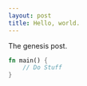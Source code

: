 ```yaml
---
layout: post
title: Hello, world.
---
```


The genesis post.

```rust
fn main() {
	// Do Stuff
}
```